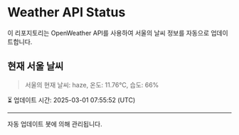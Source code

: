 
# Weather API Status

이 리포지토리는 OpenWeather API를 사용하여 서울의 날씨 정보를 자동으로 업데이트합니다.

## 현재 서울 날씨
> 서울의 현재 날씨: haze, 온도: 11.76°C, 습도: 66%

⏳ 업데이트 시간: 2025-03-01 07:55:52 (UTC)

---
자동 업데이트 봇에 의해 관리됩니다.
